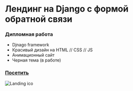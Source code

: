 # Лендинг на Django с формой обратной связи

### Дипломная работа

- Djnago framework
- Красивый дизайн на HTML // CSS // JS
- Анимационный сайт
- Черная тема (в работе)

### [Посетить](https://sanfranko.github.io/landing-kinomad/)


![Landing ico](https://github.com/sanfranko/django.landing-kinomad/assets/100057117/876fcf14-1d8f-4fd7-a055-b5df4517ab61)
